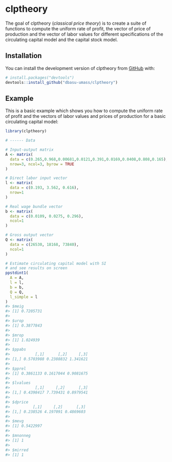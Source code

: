 
<!-- README.md is generated from README.Rmd. Please edit that file -->

# clptheory

<!-- badges: start -->
<!-- badges: end -->

The goal of clptheory (*classical price theory*) is to create a suite of
functions to compute the uniform rate of profit, the vector of price of
production and the vector of labor values for different specifications
of the circulating capital model and the capital stock model.

## Installation

You can install the development version of clptheory from
[GitHub](https://github.com/) with:

``` r
# install.packages("devtools")
devtools::install_github("dbasu-umass/clptheory")
```

## Example

This is a basic example which shows you how to compute the uniform rate
of profit and the vectors of labor values and prices of production for a
basic circulating capital model:

``` r
library(clptheory)

# ------ Data

# Input-output matrix
A <- matrix(
  data = c(0.265,0.968,0.00681,0.0121,0.391,0.0169,0.0408,0.808,0.165),
  nrow=3, ncol=3, byrow = TRUE
)

# Direct labor input vector
l <- matrix(
  data = c(0.193, 3.562, 0.616),
  nrow=1
)

# Real wage bundle vector
b <- matrix(
  data = c(0.0109, 0.0275, 0.296),
  ncol=1
)

# Gross output vector
Q <- matrix(
  data = c(26530, 18168, 73840),
  ncol=1
)

# Estimate circulating capital model with SI
# and see results on screen
ppstdint1(
  A = A,
  l = l,
  b = b,
  Q = Q,
  l_simple = l
)
#> $meig
#> [1] 0.7205731
#> 
#> $urop
#> [1] 0.3877843
#> 
#> $mrop
#> [1] 1.024939
#> 
#> $ppabs
#>           [,1]      [,2]     [,3]
#> [1,] 0.5703988 0.2388832 1.341621
#> 
#> $pprel
#> [1] 0.3861133 0.1617044 0.9081675
#> 
#> $lvalues
#>           [,1]     [,2]      [,3]
#> [1,] 0.4398417 7.739431 0.8979541
#> 
#> $dprice
#>          [,1]     [,2]      [,3]
#> [1,] 0.238526 4.197091 0.4869603
#> 
#> $mevg
#> [1] 0.5422997
#> 
#> $mnonneg
#> [1] 1
#> 
#> $mirred
#> [1] 1
```
